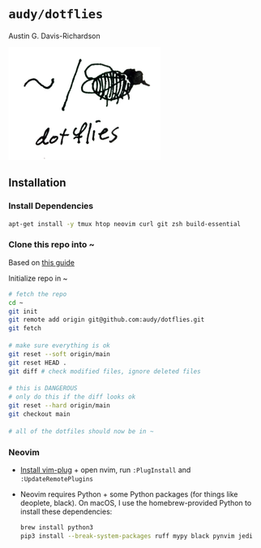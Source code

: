 # `audy/dotflies`

Austin G. Davis-Richardson

![~/. (fly)](./logo.png?raw=true)

## Installation

### Install Dependencies

```sh
apt-get install -y tmux htop neovim curl git zsh build-essential
```

### Clone this repo into ~

Based on [this guide](https://queensidecastle.com/guides/tracking-your-home-directory-in-git-part-1)

Initialize repo in ~

```sh
# fetch the repo
cd ~
git init
git remote add origin git@github.com:audy/dotflies.git
git fetch

# make sure everything is ok
git reset --soft origin/main
git reset HEAD .
git diff # check modified files, ignore deleted files

# this is DANGEROUS
# only do this if the diff looks ok
git reset --hard origin/main
git checkout main

# all of the dotfiles should now be in ~
```

### Neovim

- [Install vim-plug](https://github.com/junegunn/vim-plug) + open nvim, run `:PlugInstall` and `:UpdateRemotePlugins`
- Neovim requires Python + some Python packages (for things like deoplete,
  black). On macOS, I use the homebrew-provided Python to install these
  dependencies:

    ```sh
    brew install python3
    pip3 install --break-system-packages ruff mypy black pynvim jedi
    ```
